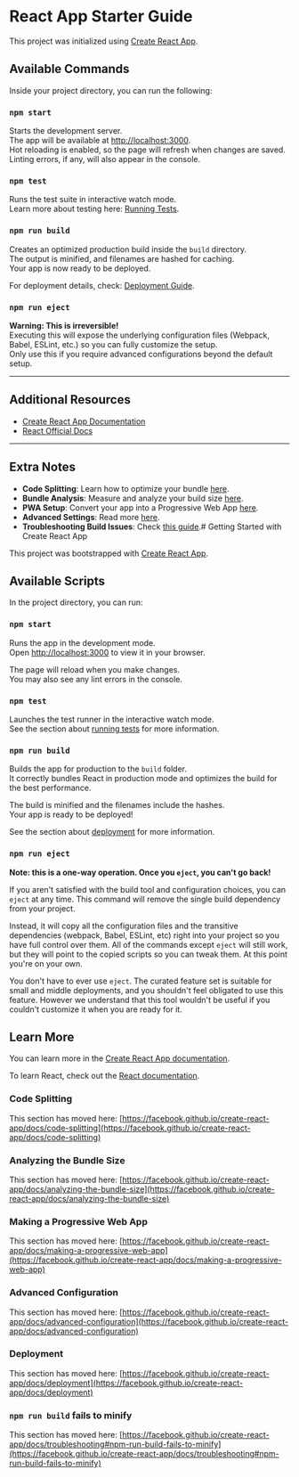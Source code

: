 # React App Starter Guide

This project was initialized using [Create React App](https://github.com/facebook/create-react-app).

## Available Commands

Inside your project directory, you can run the following:

### `npm start`
Starts the development server.  
The app will be available at [http://localhost:3000](http://localhost:3000).  
Hot reloading is enabled, so the page will refresh when changes are saved.  
Linting errors, if any, will also appear in the console.

### `npm test`
Runs the test suite in interactive watch mode.  
Learn more about testing here: [Running Tests](https://facebook.github.io/create-react-app/docs/running-tests).

### `npm run build`
Creates an optimized production build inside the `build` directory.  
The output is minified, and filenames are hashed for caching.  
Your app is now ready to be deployed.

For deployment details, check: [Deployment Guide](https://facebook.github.io/create-react-app/docs/deployment).

### `npm run eject`
**Warning: This is irreversible!**  
Executing this will expose the underlying configuration files (Webpack, Babel, ESLint, etc.) so you can fully customize the setup.  
Only use this if you require advanced configurations beyond the default setup.

---

## Additional Resources

- [Create React App Documentation](https://facebook.github.io/create-react-app/docs/getting-started)  
- [React Official Docs](https://reactjs.org/)  

---

## Extra Notes

- **Code Splitting**: Learn how to optimize your bundle [here](https://facebook.github.io/create-react-app/docs/code-splitting).  
- **Bundle Analysis**: Measure and analyze your build size [here](https://facebook.github.io/create-react-app/docs/analyzing-the-bundle-size).  
- **PWA Setup**: Convert your app into a Progressive Web App [here](https://facebook.github.io/create-react-app/docs/making-a-progressive-web-app).  
- **Advanced Settings**: Read more [here](https://facebook.github.io/create-react-app/docs/advanced-configuration).  
- **Troubleshooting Build Issues**: Check [this guide](https://facebook.github.io/create-react-app/docs/troubleshooting#npm-run-build-fails-to-minify).# Getting Started with Create React App

This project was bootstrapped with [Create React App](https://github.com/facebook/create-react-app).

## Available Scripts

In the project directory, you can run:

### `npm start`

Runs the app in the development mode.\
Open [http://localhost:3000](http://localhost:3000) to view it in your browser.

The page will reload when you make changes.\
You may also see any lint errors in the console.

### `npm test`

Launches the test runner in the interactive watch mode.\
See the section about [running tests](https://facebook.github.io/create-react-app/docs/running-tests) for more information.

### `npm run build`

Builds the app for production to the `build` folder.\
It correctly bundles React in production mode and optimizes the build for the best performance.

The build is minified and the filenames include the hashes.\
Your app is ready to be deployed!

See the section about [deployment](https://facebook.github.io/create-react-app/docs/deployment) for more information.

### `npm run eject`

**Note: this is a one-way operation. Once you `eject`, you can't go back!**

If you aren't satisfied with the build tool and configuration choices, you can `eject` at any time. This command will remove the single build dependency from your project.

Instead, it will copy all the configuration files and the transitive dependencies (webpack, Babel, ESLint, etc) right into your project so you have full control over them. All of the commands except `eject` will still work, but they will point to the copied scripts so you can tweak them. At this point you're on your own.

You don't have to ever use `eject`. The curated feature set is suitable for small and middle deployments, and you shouldn't feel obligated to use this feature. However we understand that this tool wouldn't be useful if you couldn't customize it when you are ready for it.

## Learn More

You can learn more in the [Create React App documentation](https://facebook.github.io/create-react-app/docs/getting-started).

To learn React, check out the [React documentation](https://reactjs.org/).

### Code Splitting

This section has moved here: [https://facebook.github.io/create-react-app/docs/code-splitting](https://facebook.github.io/create-react-app/docs/code-splitting)

### Analyzing the Bundle Size

This section has moved here: [https://facebook.github.io/create-react-app/docs/analyzing-the-bundle-size](https://facebook.github.io/create-react-app/docs/analyzing-the-bundle-size)

### Making a Progressive Web App

This section has moved here: [https://facebook.github.io/create-react-app/docs/making-a-progressive-web-app](https://facebook.github.io/create-react-app/docs/making-a-progressive-web-app)

### Advanced Configuration

This section has moved here: [https://facebook.github.io/create-react-app/docs/advanced-configuration](https://facebook.github.io/create-react-app/docs/advanced-configuration)

### Deployment

This section has moved here: [https://facebook.github.io/create-react-app/docs/deployment](https://facebook.github.io/create-react-app/docs/deployment)

### `npm run build` fails to minify

This section has moved here: [https://facebook.github.io/create-react-app/docs/troubleshooting#npm-run-build-fails-to-minify](https://facebook.github.io/create-react-app/docs/troubleshooting#npm-run-build-fails-to-minify)
